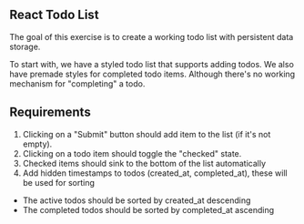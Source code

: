 ## React Todo List

The goal of this exercise is to create a working todo list with persistent data storage.

To start with, we have a styled todo list that supports adding todos. We also have premade styles for completed todo items. Although there's no working mechanism for "completing" a todo.

## Requirements
1. Clicking on a "Submit" button should add item to the list (if it's not empty).
2. Clicking on a todo item should toggle the "checked" state.
3. Checked items should sink to the bottom of the list automatically
4. Add hidden timestamps to todos (created_at, completed_at), these will be used for sorting
  - The active todos should be sorted by created_at descending
  - The completed todos should be sorted by completed_at ascending
